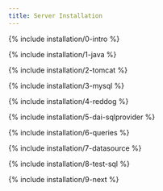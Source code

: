 ```yaml
---
title: Server Installation
---
```


{% include installation/0-intro %}

{% include installation/1-java %}

{% include installation/2-tomcat %}

{% include installation/3-mysql %}

{% include installation/4-reddog %}

{% include installation/5-dai-sqlprovider %}

{% include installation/6-queries %}

{% include installation/7-datasource %}

{% include installation/8-test-sql %}

{% include installation/9-next %}

